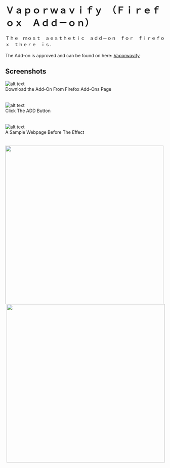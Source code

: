 # Ｖａｐｏｒｗａｖｉｆｙ　（Ｆｉｒｅｆｏｘ　Ａｄｄ－ｏｎ）

Ｔｈｅ　ｍｏｓｔ　ａｅｓｔｈｅｔｉｃ　ａｄｄ－ｏｎ　ｆｏｒ　ｆｉｒｅｆｏｘ　ｔｈｅｒｅ　ｉｓ．
<br>
<br>
The Add-on is approved and can be found on here: [Vaporwavify](https://addons.mozilla.org/en-US/firefox/addon/vaporwavify/)

## Screenshots
 
![alt text](https://preview.ibb.co/h532gG/Screenshot_from_2017_10_09_19_12_10.png "Download the Add-On from Firefox Add-Ons Page")
<br>
Download the Add-On From Firefox Add-Ons Page
<br><br><br>
![alt text](https://preview.ibb.co/mBBYow/Screenshot_from_2017_10_09_19_12_54.png "Click the ADD button")
<br>
Click The ADD Button
<br><br><br>
![alt text](https://preview.ibb.co/nz2v1G/Screenshot_from_2017_10_09_19_13_23.png "A Sample Webpage Before the Effect")
<br>
A Sample Webpage Before The Effect
<br><br><br>
<img src="https://image.ibb.co/hrAhgG/Screenshot_from_2017_10_09_19_13_42.png" width="500" height="500" align="left"><img src="https://image.ibb.co/hJFhgG/Screenshot_from_2017_10_09_19_14_05.png" width="500" height="500" align="right">
